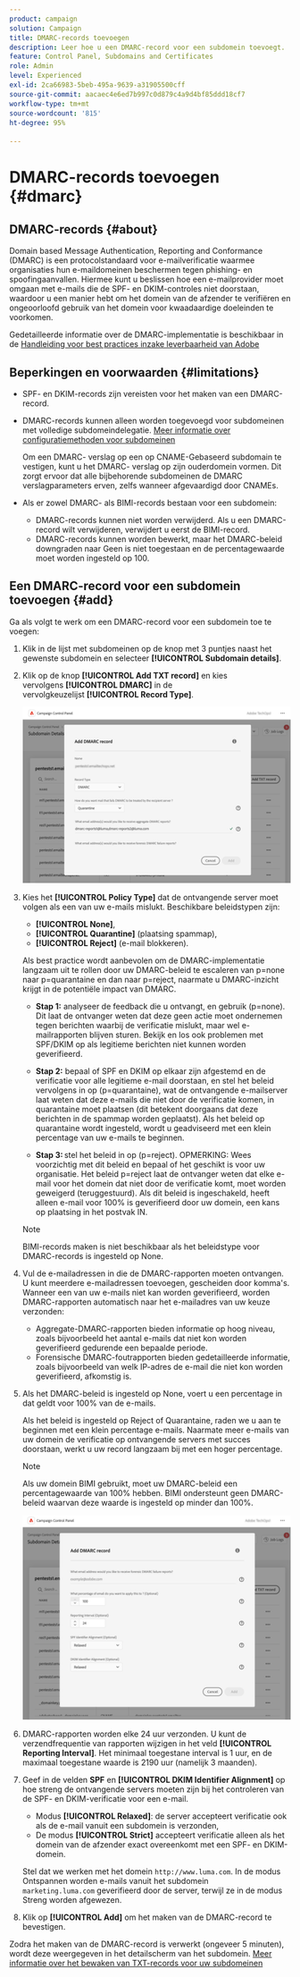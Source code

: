 ```yaml
---
product: campaign
solution: Campaign
title: DMARC-records toevoegen
description: Leer hoe u een DMARC-record voor een subdomein toevoegt.
feature: Control Panel, Subdomains and Certificates
role: Admin
level: Experienced
exl-id: 2ca66983-5beb-495a-9639-a31905500cff
source-git-commit: aacaec4e6ed7b997c0d879c4a9d4bf85ddd18cf7
workflow-type: tm+mt
source-wordcount: '815'
ht-degree: 95%

---
```


# DMARC-records toevoegen {#dmarc}

## DMARC-records {#about}

Domain based Message Authentication, Reporting and Conformance (DMARC) is een protocolstandaard voor e-mailverificatie waarmee organisaties hun e-maildomeinen beschermen tegen phishing- en spoofingaanvallen. Hiermee kunt u beslissen hoe een e-mailprovider moet omgaan met e-mails die de SPF- en DKIM-controles niet doorstaan, waardoor u een manier hebt om het domein van de afzender te verifiëren en ongeoorloofd gebruik van het domein voor kwaadaardige doeleinden te voorkomen.

Gedetailleerde informatie over de DMARC-implementatie is beschikbaar in de [Handleiding voor best practices inzake leverbaarheid van Adobe](https://experienceleague.adobe.com/docs/deliverability-learn/deliverability-best-practice-guide/additional-resources/technotes/implement-dmarc.html?lang=nl)

## Beperkingen en voorwaarden {#limitations}

* SPF- en DKIM-records zijn vereisten voor het maken van een DMARC-record.
* DMARC-records kunnen alleen worden toegevoegd voor subdomeinen met volledige subdomeindelegatie. [Meer informatie over configuratiemethoden voor subdomeinen](subdomains-branding.md#subdomain-delegation-methods)

  Om een DMARC- verslag op een op CNAME-Gebaseerd subdomain te vestigen, kunt u het DMARC- verslag op zijn ouderdomein vormen. Dit zorgt ervoor dat alle bijbehorende subdomeinen de DMARC verslagparameters erven, zelfs wanneer afgevaardigd door CNAMEs.

* Als er zowel DMARC- als BIMI-records bestaan voor een subdomein:
   * DMARC-records kunnen niet worden verwijderd. Als u een DMARC-record wilt verwijderen, verwijdert u eerst de BIMI-record.
   * DMARC-records kunnen worden bewerkt, maar het DMARC-beleid downgraden naar Geen is niet toegestaan en de percentagewaarde moet worden ingesteld op 100.

## Een DMARC-record voor een subdomein toevoegen {#add}

Ga als volgt te werk om een DMARC-record voor een subdomein toe te voegen:

1. Klik in de lijst met subdomeinen op de knop met 3 puntjes naast het gewenste subdomein en selecteer **[!UICONTROL Subdomain details]**.

1. Klik op de knop **[!UICONTROL Add TXT record]** en kies vervolgens **[!UICONTROL DMARC]** in de vervolgkeuzelijst **[!UICONTROL Record Type]**.

   ![](assets/dmarc-add.png)

1. Kies het **[!UICONTROL Policy Type]** dat de ontvangende server moet volgen als een van uw e-mails mislukt. Beschikbare beleidstypen zijn:

   * **[!UICONTROL None]**,
   * **[!UICONTROL Quarantine]** (plaatsing spammap),
   * **[!UICONTROL Reject]** (e-mail blokkeren).

   Als best practice wordt aanbevolen om de DMARC-implementatie langzaam uit te rollen door uw DMARC-beleid te escaleren van p=none naar p=quarantaine en dan naar p=reject, naarmate u DMARC-inzicht krijgt in de potentiële impact van DMARC.

   * **Stap 1:** analyseer de feedback die u ontvangt, en gebruik (p=none). Dit laat de ontvanger weten dat deze geen actie moet ondernemen tegen berichten waarbij de verificatie mislukt, maar wel e-mailrapporten blijven sturen. Bekijk en los ook problemen met SPF/DKIM op als legitieme berichten niet kunnen worden geverifieerd.

   * **Stap 2:** bepaal of SPF en DKIM op elkaar zijn afgestemd en de verificatie voor alle legitieme e-mail doorstaan, en stel het beleid vervolgens in op (p=quarantaine), wat de ontvangende e-mailserver laat weten dat deze e-mails die niet door de verificatie komen, in quarantaine moet plaatsen (dit betekent doorgaans dat deze berichten in de spammap worden geplaatst). Als het beleid op quarantaine wordt ingesteld, wordt u geadviseerd met een klein percentage van uw e-mails te beginnen.

   * **Stap 3:** stel het beleid in op (p=reject). OPMERKING: Wees voorzichtig met dit beleid en bepaal of het geschikt is voor uw organisatie. Het beleid p=reject laat de ontvanger weten dat elke e-mail voor het domein dat niet door de verificatie komt, moet worden geweigerd (teruggestuurd). Als dit beleid is ingeschakeld, heeft alleen e-mail voor 100% is geverifieerd door uw domein, een kans op plaatsing in het postvak IN.

   >[!NOTE]
   >
   > BIMI-records maken is niet beschikbaar als het beleidstype voor DMARC-records is ingesteld op None.

1. Vul de e-mailadressen in die de DMARC-rapporten moeten ontvangen. U kunt meerdere e-mailadressen toevoegen, gescheiden door komma&#39;s. Wanneer een van uw e-mails niet kan worden geverifieerd, worden DMARC-rapporten automatisch naar het e-mailadres van uw keuze verzonden:

   * Aggregate-DMARC-rapporten bieden informatie op hoog niveau, zoals bijvoorbeeld het aantal e-mails dat niet kon worden geverifieerd gedurende een bepaalde periode.
   * Forensische DMARC-foutrapporten bieden gedetailleerde informatie, zoals bijvoorbeeld van welk IP-adres de e-mail die niet kon worden geverifieerd, afkomstig is.

1. Als het DMARC-beleid is ingesteld op None, voert u een percentage in dat geldt voor 100% van de e-mails.

   Als het beleid is ingesteld op Reject of Quarantaine, raden we u aan te beginnen met een klein percentage e-mails. Naarmate meer e-mails van uw domein de verificatie op ontvangende servers met succes doorstaan, werkt u uw record langzaam bij met een hoger percentage.

   >[!NOTE]
   >
   >Als uw domein BIMI gebruikt, moet uw DMARC-beleid een percentagewaarde van 100% hebben. BIMI ondersteunt geen DMARC-beleid waarvan deze waarde is ingesteld op minder dan 100%.

   ![](assets/dmarc-add2.png)

1. DMARC-rapporten worden elke 24 uur verzonden. U kunt de verzendfrequentie van rapporten wijzigen in het veld **[!UICONTROL Reporting Interval]**. Het minimaal toegestane interval is 1 uur, en de maximaal toegestane waarde is 2190 uur (namelijk 3 maanden).

1. Geef in de velden **SPF** en **[!UICONTROL DKIM Identifier Alignment]** op hoe streng de ontvangende servers moeten zijn bij het controleren van de SPF- en DKIM-verificatie voor een e-mail.

   * Modus **[!UICONTROL Relaxed]**: de server accepteert verificatie ook als de e-mail vanuit een subdomein is verzonden,
   * De modus **[!UICONTROL Strict]** accepteert verificatie alleen als het domein van de afzender exact overeenkomt met een SPF- en DKIM-domein.

   Stel dat we werken met het domein `http://www.luma.com`. In de modus Ontspannen worden e-mails vanuit het subdomein `marketing.luma.com` geverifieerd door de server, terwijl ze in de modus Streng worden afgewezen.

1. Klik op **[!UICONTROL Add]** om het maken van de DMARC-record te bevestigen.

Zodra het maken van de DMARC-record is verwerkt (ongeveer 5 minuten), wordt deze weergegeven in het detailscherm van het subdomein. [Meer informatie over het bewaken van TXT-records voor uw subdomeinen](gs-txt-records.md#monitor)
